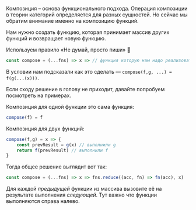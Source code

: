 Композиция – основа функционального подхода. Операция композиции в теории категорий определяется для разных сущностей. Но сейчас мы обратим внимание именно на композицию функций.

Нам нужно создать функцию, которая принимает массив других функций и возвращает новую функцию.

Используем правило «Не думай, просто пиши» 🙂

```js
const compose = (...fns) => x => // функция которую нам надо реализовать
```


В условии нам подсказали как это сделать — `compose(f,g, ...) = f(g(...(x)))`.

Если сходу решение в голову не приходит, давайте попробуем посмотреть на примерах.


Композиция для одной функции это сама функция:

```js
compose(f) = f
```

Композиция для двух функций:

```js
compose(f,g) = x => {
    const prevResult = g(x) // выполнили g
    return f(prevResult) // выполнили f
}
```

Тогда общее решение выглядит вот так:

```js
const compose = (...fns) => x => fns.reduce((acc, fn) => fn(acc), x)
```

Для каждой _предыдущей_ функции из массива вызовите её на результате выполнения _следующей_.
Тут важно что функции выполняются справа налево.
